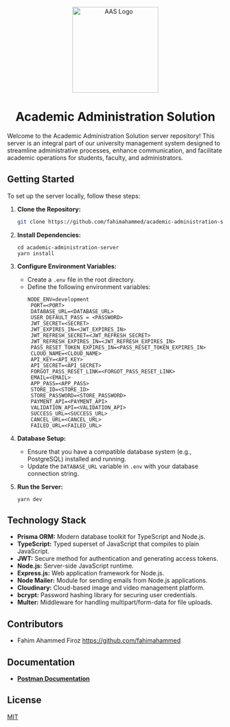 <p align="center">
  <img src="https://i.ibb.co/VSMGVXd/logo-secondary.png" width="200" alt="AAS Logo">
</p>

<div align="center">
  <h1>Academic Administration Solution</h1>
</div>
<div align="center">
  <strong></strong>
</div>


Welcome to the Academic Administration Solution server repository! This server is an integral part of our university management system designed to streamline administrative processes, enhance communication, and facilitate academic operations for students, faculty, and administrators.


## Getting Started

To set up the server locally, follow these steps:

1. **Clone the Repository:** 
   ```bash
   git clone https://github.com/fahimahammed/academic-administration-solution-server.git
   ```
   
2. **Install Dependencies:** 
   ```
   cd academic-administration-server
   yarn install
   ```

3. **Configure Environment Variables:**
   - Create a `.env` file in the root directory.
   - Define the following environment variables:
     ```
     NODE_ENV=development
      PORT=<PORT>
      DATABASE_URL=<DATABASE_URL>
      USER_DEFAULT_PASS = <PASSWORD>
      JWT_SECRET=<SECRET>
      JWT_EXPIRES_IN=<JWT_EXPIRES_IN>
      JWT_REFRESH_SECRET=<JWT_REFRESH_SECRET>
      JWT_REFRESH_EXPIRES_IN=<JWT_REFRESH_EXPIRES_IN>
      PASS_RESET_TOKEN_EXPIRES_IN=<PASS_RESET_TOKEN_EXPIRES_IN>
      CLOUD_NAME=<CLOUD_NAME>
      API_KEY=<API_KEY>
      API_SECRET=<API_SECRET>
      FORGOT_PASS_RESET_LINK=<FORGOT_PASS_RESET_LINK>
      EMAIL=<EMAIL>
      APP_PASS=<APP_PASS>
      STORE_ID=<STORE_ID>
      STORE_PASSWORD=<STORE_PASSWORD>
      PAYMENT_API=<PAYMENT_API>
      VALIDATION_API=<VALIDATION_API>
      SUCCESS_URL=<SUCCESS_URL>
      CANCEL_URL=<CANCEL_URL>
      FAILED_URL=<FAILED_URL>
     ```

4. **Database Setup:**
   - Ensure that you have a compatible database system (e.g., PostgreSQL) installed and running.
   - Update the `DATABASE_URL` variable in `.env` with your database connection string.

5. **Run the Server:**
   ```
   yarn dev
   ```

## Technology Stack

- **Prisma ORM:** Modern database toolkit for TypeScript and Node.js.
- **TypeScript:** Typed superset of JavaScript that compiles to plain JavaScript.
- **JWT:** Secure method for authentication and generating access tokens.
- **Node.js:** Server-side JavaScript runtime.
- **Express.js:** Web application framework for Node.js.
- **Node Mailer:** Module for sending emails from Node.js applications.
- **Cloudinary:** Cloud-based image and video management platform.
- **bcrypt:** Password hashing library for securing user credentials.
- **Multer:** Middleware for handling multipart/form-data for file uploads.

## Contributors
- Fahim Ahammed Firoz <https://github.com/fahimahammed>

## Documentation
- [**Postman Documentation**](https://documenter.getpostman.com/view/3910568/2s93ecvq6w)

## License
[MIT](LICENSE)
